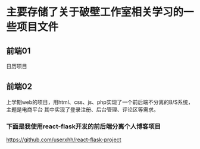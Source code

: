 # 主要存储了关于破壁工作室相关学习的一些项目文件
## 前端01
日历项目

## 前端02
上学期web的项目，用html、css、js、php实现了一个前后端不分离的B/S系统，主题是电商平台
其中实现了登录注册、后台管理、评论区等需求。

### 下面是我使用react-flask开发的前后端分离个人博客项目
https://github.com/userxhh/react-flask-project
